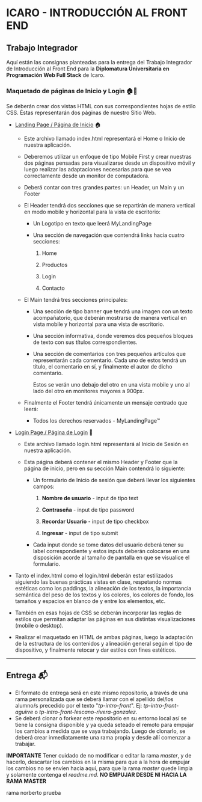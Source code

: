 # ICARO - INTRODUCCIÓN AL FRONT END

## Trabajo Integrador

Aquí están las consignas planteadas para la entrega del Trabajo Integrador de Introducción al Front End para la **Diplomatura Universitaria en Programación Web Full Stack** de Icaro.

### Maquetado de páginas de Inicio y Login 🏠👥

Se deberán crear dos vistas HTML con sus correspondientes hojas de estilo CSS. Éstas representarán dos páginas de nuestro Sitio Web.

- <u>Landing Page / Página de Inicio</u> 🏠

  - Este archivo llamado index.html representará el Home o Inicio de nuestra aplicación.
  - Deberemos utilizar un enfoque de tipo Mobile First y crear nuestras dos páginas pensadas para visualizarse desde un dispositivo móvil y luego realizar las adaptaciones necesarias para que se vea correctamente desde un monitor de computadora.
  - Deberá contar con tres grandes partes: un Header, un Main y un Footer
  - El Header tendrá dos secciones que se repartirán de manera vertical en modo mobile y horizontal para la vista de escritorio:

    - Un Logotipo en texto que leerá MyLandingPage
    - Una sección de navegación que contendrá links hacia cuatro secciones:

      1. Home

      2. Productos

      3. Login

      4. Contacto

  - El Main tendrá tres secciones principales:

    - Una sección de tipo banner que tendrá una imagen con un texto acompañatorio, que deberán mostrarse de manera vertical en vista mobile y horizontal para una vista de escritorio.
    - Una sección informativa, donde veremos dos pequeños bloques de texto con sus títulos correspondientes.
    - Una sección de comentarios con tres pequeños artículos que representarán cada comentario. Cada uno de estos tendrá un título, el comentario en sí, y finalmente el autor de dicho comentario.

      Estos se verán uno debajo del otro en una vista mobile y uno al lado del otro en monitores mayores a 900px.

  - Finalmente el Footer tendrá únicamente un mensaje centrado que leerá:

    - Todos los derechos reservados - MyLandingPage™

- <u>Login Page / Página de Login</u> 👥

  - Este archivo llamado login.html representará al Inicio de Sesión en nuestra aplicación.
  - Esta página deberá contener el mismo Header y Footer que la página de inicio, pero en su sección Main contendrá lo siguiente:

    - Un formulario de Inicio de sesión que deberá llevar los siguientes campos:

      1. **Nombre de usuario** - input de tipo text

      2. **Contraseña** - input de tipo password

      3. **Recordar Usuario** - input de tipo checkbox

      4. **Ingresar** - input de tipo submit

    - Cada input donde se tome datos del usuario deberá tener su label correspondiente y estos inputs deberán colocarse en una disposición acorde al tamaño de pantalla en que se visualice el formulario.

- Tanto el index.html como el login.html deberán estar estilizados siguiendo las buenas prácticas vistas en clase, respetando normas estéticas como los paddings, la alineación de los textos, la importancia semántica del peso de los textos y los colores, los colores de fondo, los tamaños y espacios en blanco de y entre los elementos, etc.
- También en esas hojas de CSS se deberán incorporar las reglas de estilos que permitan adaptar las páginas en sus distintas visualizaciones (mobile o desktop).
- Realizar el maquetado en HTML de ambas páginas, luego la adaptación de la estructura de los contenidos y alineación general según el tipo de dispositivo, y finalmente retocar y dar estilos con fines estéticos.

---

## Entrega 📬

- El formato de entrega será en este mismo repositorio, a través de una rama personalizada que se deberá llamar con el apellido del/los alumno/s precedido por el texto "_tp-intro-front_". Ej: _tp-intro-front-aguirre_ o _tp-intro-front-lescano-rivera-gonzalez_.
- Se deberá clonar o forkear este repositorio en su entorno local así se tiene la consigna disponible y ya queda seteado el remoto para empujar los cambios a medida que se vaya trabajando.
  Luego de clonarlo, se deberá crear inmediatamente una rama propia y desde allí comenzar a trabajar.

**IMPORTANTE** Tener cuidado de no modificar o editar la rama _master_, y de hacerlo, descartar los cambios en la misma para que a la hora de empujar los cambios no se envíen hacia aquí, para que la rama _master_ quede limpia y solamente contenga el _readme.md_. **NO EMPUJAR DESDE NI HACIA LA RAMA MASTER**

rama norberto prueba
